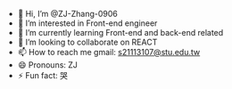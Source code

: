 - 👋 Hi, I’m @ZJ-Zhang-0906
- 👀 I’m interested in Front-end engineer
- 🌱 I’m currently learning Front-end and back-end related
- 💞️ I’m looking to collaborate on REACT
- 📫 How to reach me gmail: s21113107@stu.edu.tw
- 😄 Pronouns: ZJ
- ⚡ Fun fact: 哭

<!---
ZJ-Zhang-0906/ZJ-Zhang-0906 is a ✨ special ✨ repository because its `README.md` (this file) appears on your GitHub profile.
You can click the Preview link to take a look at your changes.
--->
